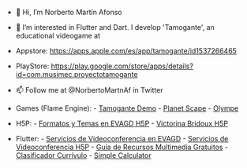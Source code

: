 - 👋 Hi, I’m Norberto Martín Afonso
- 👀 I’m interested in Flutter and Dart. I develop 'Tamogante', an educational videogame at 

- Appstore: https://apps.apple.com/es/app/tamogante/id1537266465

- PlayStore: https://play.google.com/store/apps/details?id=com.musimec.proyectotamogante

- 📫 Follow me at @NorbertoMartnAf in Twitter

- Games (Flame Engine):
      - [Tamogante Demo](https://nmarafo.github.io/tamogante/)
      - [Planet Scape](https://nmarafo.github.io/planet_scape/)
      - [Olympe](https://github.com/nmarafo/olympe)

- H5P:
      - [Formatos y Temas en EVAGD H5P](https://nmarafo.github.io/Formatos-y-Temas-en-EVAGD/)
      - [Victorina Bridoux H5P](https://nmarafo.github.io/h5pSample/)

- Flutter:
      - [Servicios de Videoconferencia en EVAGD](https://nmarafo.github.io/videoconferencias_evagd/)
      - [Servicios de Videoconferencia H5P](https://nmarafo.github.io/videoconferencias/)
      - [Guía de Recursos Multimedia Gratuitos](https://nmarafo.github.io/recursos_canarias_curso/)
      - [Clasificador Currívulo](https://nmarafo.github.io/clasificador_curriculo_lomce)
      - [Simple Calculator](https://nmarafo.github.io/calculadora-url/)

<!---
nmarafo/nmarafo is a ✨ special ✨ repository because its `README.md` (this file) appears on your GitHub profile.
You can click the Preview link to take a look at your changes.
--->

